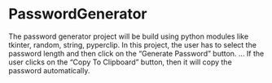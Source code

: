 # PasswordGenerator
The password generator project will be build using python modules like tkinter, random, string, pyperclip. In this project, the user has to select the password length and then click on the “Generate Password” button. ... If the user clicks on the “Copy To Clipboard” button, then it will copy the password automatically.
